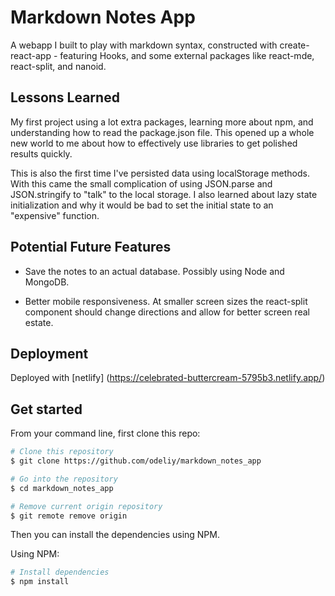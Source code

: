 # Markdown Notes App

A webapp I built to play with markdown syntax, constructed with create-react-app - featuring Hooks, and some external packages like react-mde, react-split, and nanoid.

## Lessons Learned

My first project using a lot extra packages, learning more about npm, and understanding how to read the package.json file. This opened up a whole new world to me about how to effectively use libraries to get polished results quickly.

This is also the first time I've persisted data using localStorage methods. With this came the small complication of using JSON.parse and JSON.stringify to "talk" to the local storage. I also learned about lazy state initialization and why it would be bad to set the initial state to an "expensive" function.

## Potential Future Features

- Save the notes to an actual database. Possibly using Node and MongoDB.

- Better mobile responsiveness. At smaller screen sizes the react-split component should change directions and allow for better screen real estate.

## Deployment

Deployed with [netlify] (https://celebrated-buttercream-5795b3.netlify.app/)

## Get started

From your command line, first clone this repo:

```bash
# Clone this repository
$ git clone https://github.com/odeliy/markdown_notes_app

# Go into the repository
$ cd markdown_notes_app

# Remove current origin repository
$ git remote remove origin
```

Then you can install the dependencies using NPM.

Using NPM:

```bash
# Install dependencies
$ npm install
```
